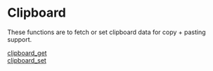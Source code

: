 # Clipboard

These functions are to fetch or set clipboard data for copy + pasting support.

[clipboard_get](https://github.com/RandyGaul/cute_framework/blob/master/docs/clipboard/clipboard_get.md)  
[clipboard_set](https://github.com/RandyGaul/cute_framework/blob/master/docs/clipboard/clipboard_set.md)  
